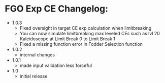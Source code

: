 # FGO Exp CE Changelog:
- 1.0.3
    - Fixed oversight in target CE exp calculation when limitbreaking
    - You can now simulate limitbreaking max leveled CEs such as lvl 20 Kaleidoscope at Limit Break 0 to Limit Break 1
    - Fixed a missing function error in Fodder Selection function
- 1.0.2
    - internal changes
- 1.0.1
    - made input validation less forceful
- 1.0
    - initial release
